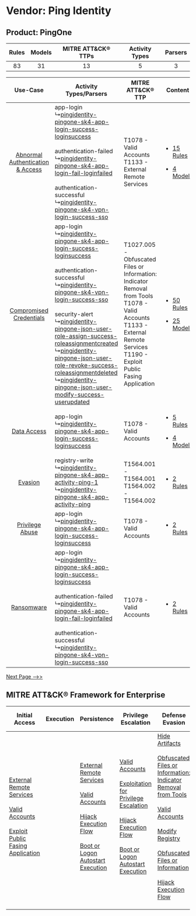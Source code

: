 Vendor: Ping Identity
=====================
Product: PingOne
----------------
| Rules | Models | MITRE ATT&CK® TTPs | Activity Types | Parsers |
|:-----:|:------:|:------------------:|:--------------:|:-------:|
|  83   |   31   |         13         |       5        |    3    |

|    Use-Case    | Activity Types/Parsers    | MITRE ATT&CK® TTP    | Content    |
|:----:| ---- | ---- | ---- |
| [Abnormal Authentication & Access](../../../UseCases/uc_abnormal_authentication_&_access.md) |  app-login<br> ↳[pingidentity-pingone-sk4-app-login-success-loginsuccess](Ps/pC_pingidentitypingonesk4apploginsuccessloginsuccess.md)<br><br> authentication-failed<br> ↳[pingidentity-pingone-sk4-app-login-fail-loginfailed](Ps/pC_pingidentitypingonesk4apploginfailloginfailed.md)<br><br> authentication-successful<br> ↳[pingidentity-pingone-sk4-vpn-login-success-sso](Ps/pC_pingidentitypingonesk4vpnloginsuccesssso.md)<br>    | T1078 - Valid Accounts<br>T1133 - External Remote Services<br>    | [<ul><li>15 Rules</li></ul><ul><li>4 Models</li></ul>](RM/r_m_ping_identity_pingone_Abnormal_Authentication_&_Access.md) |
|          [Compromised Credentials](../../../UseCases/uc_compromised_credentials.md)          |  app-login<br> ↳[pingidentity-pingone-sk4-app-login-success-loginsuccess](Ps/pC_pingidentitypingonesk4apploginsuccessloginsuccess.md)<br><br> authentication-successful<br> ↳[pingidentity-pingone-sk4-vpn-login-success-sso](Ps/pC_pingidentitypingonesk4vpnloginsuccesssso.md)<br><br> security-alert<br> ↳[pingidentity-pingone-json-user-role-assign-success-roleassignmentcreated](Ps/pC_pingidentitypingonejsonuserroleassignsuccessroleassignmentcreated.md)<br> ↳[pingidentity-pingone-json-user-role-revoke-success-roleassignmentdeleted](Ps/pC_pingidentitypingonejsonuserrolerevokesuccessroleassignmentdeleted.md)<br> ↳[pingidentity-pingone-json-user-modify-success-userupdated](Ps/pC_pingidentitypingonejsonusermodifysuccessuserupdated.md)<br> | T1027.005 - Obfuscated Files or Information: Indicator Removal from Tools<br>T1078 - Valid Accounts<br>T1133 - External Remote Services<br>T1190 - Exploit Public Fasing Application<br> | [<ul><li>50 Rules</li></ul><ul><li>25 Models</li></ul>](RM/r_m_ping_identity_pingone_Compromised_Credentials.md)         |
|    [Data Access](../../../UseCases/uc_data_access.md)    |  app-login<br> ↳[pingidentity-pingone-sk4-app-login-success-loginsuccess](Ps/pC_pingidentitypingonesk4apploginsuccessloginsuccess.md)<br>    | T1078 - Valid Accounts<br>    | [<ul><li>5 Rules</li></ul><ul><li>4 Models</li></ul>](RM/r_m_ping_identity_pingone_Data_Access.md)    |
|    [Evasion](../../../UseCases/uc_evasion.md)    |  registry-write<br> ↳[pingidentity-pingone-sk4-app-activity-ping-1](Ps/pC_pingidentitypingonesk4appactivityping1.md)<br> ↳[pingidentity-pingone-sk4-app-activity-ping](Ps/pC_pingidentitypingonesk4appactivityping.md)<br>    | T1564.001 - T1564.001<br>T1564.002 - T1564.002<br>    | [<ul><li>2 Rules</li></ul>](RM/r_m_ping_identity_pingone_Evasion.md)    |
|    [Privilege Abuse](../../../UseCases/uc_privilege_abuse.md)    |  app-login<br> ↳[pingidentity-pingone-sk4-app-login-success-loginsuccess](Ps/pC_pingidentitypingonesk4apploginsuccessloginsuccess.md)<br>    | T1078 - Valid Accounts<br>    | [<ul><li>2 Rules</li></ul>](RM/r_m_ping_identity_pingone_Privilege_Abuse.md)    |
|    [Ransomware](../../../UseCases/uc_ransomware.md)    |  app-login<br> ↳[pingidentity-pingone-sk4-app-login-success-loginsuccess](Ps/pC_pingidentitypingonesk4apploginsuccessloginsuccess.md)<br><br> authentication-failed<br> ↳[pingidentity-pingone-sk4-app-login-fail-loginfailed](Ps/pC_pingidentitypingonesk4apploginfailloginfailed.md)<br><br> authentication-successful<br> ↳[pingidentity-pingone-sk4-vpn-login-success-sso](Ps/pC_pingidentitypingonesk4vpnloginsuccesssso.md)<br>    | T1078 - Valid Accounts<br>    | [<ul><li>2 Rules</li></ul>](RM/r_m_ping_identity_pingone_Ransomware.md)    |
[Next Page -->>](2_ds_ping_identity_pingone.md)

MITRE ATT&CK® Framework for Enterprise
--------------------------------------
| Initial Access                                                                                                                                                                                                                         | Execution | Persistence                                                                                                                                                                                                                                                                                                      | Privilege Escalation                                                                                                                                                                                                                                                                                                          | Defense Evasion                                                                                                                                                                                                                                                                                                                                                                                                                                                                                | Credential Access | Discovery | Lateral Movement | Collection | Command and Control                                                                                                                       | Exfiltration | Impact |
| -------------------------------------------------------------------------------------------------------------------------------------------------------------------------------------------------------------------------------------- | --------- | ---------------------------------------------------------------------------------------------------------------------------------------------------------------------------------------------------------------------------------------------------------------------------------------------------------------- | ----------------------------------------------------------------------------------------------------------------------------------------------------------------------------------------------------------------------------------------------------------------------------------------------------------------------------- | ---------------------------------------------------------------------------------------------------------------------------------------------------------------------------------------------------------------------------------------------------------------------------------------------------------------------------------------------------------------------------------------------------------------------------------------------------------------------------------------------- | ----------------- | --------- | ---------------- | ---------- | ----------------------------------------------------------------------------------------------------------------------------------------- | ------------ | ------ |
| [External Remote Services](https://attack.mitre.org/techniques/T1133)<br><br>[Valid Accounts](https://attack.mitre.org/techniques/T1078)<br><br>[Exploit Public Fasing Application](https://attack.mitre.org/techniques/T1190)<br><br> |           | [External Remote Services](https://attack.mitre.org/techniques/T1133)<br><br>[Valid Accounts](https://attack.mitre.org/techniques/T1078)<br><br>[Hijack Execution Flow](https://attack.mitre.org/techniques/T1574)<br><br>[Boot or Logon Autostart Execution](https://attack.mitre.org/techniques/T1547)<br><br> | [Valid Accounts](https://attack.mitre.org/techniques/T1078)<br><br>[Exploitation for Privilege Escalation](https://attack.mitre.org/techniques/T1068)<br><br>[Hijack Execution Flow](https://attack.mitre.org/techniques/T1574)<br><br>[Boot or Logon Autostart Execution](https://attack.mitre.org/techniques/T1547)<br><br> | [Hide Artifacts](https://attack.mitre.org/techniques/T1564)<br><br>[Obfuscated Files or Information: Indicator Removal from Tools](https://attack.mitre.org/techniques/T1027/005)<br><br>[Valid Accounts](https://attack.mitre.org/techniques/T1078)<br><br>[Modify Registry](https://attack.mitre.org/techniques/T1112)<br><br>[Obfuscated Files or Information](https://attack.mitre.org/techniques/T1027)<br><br>[Hijack Execution Flow](https://attack.mitre.org/techniques/T1574)<br><br> |                   |           |                  |            | [Proxy: Multi-hop Proxy](https://attack.mitre.org/techniques/T1090/003)<br><br>[Proxy](https://attack.mitre.org/techniques/T1090)<br><br> |              |        |